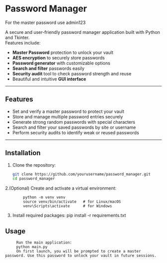 # Password Manager

For the master password use admin123

A secure and user-friendly password manager application built with Python and Tkinter.  
Features include:

- **Master Password** protection to unlock your vault
- **AES encryption** to securely store passwords
- **Password generator** with customizable options
- **Search and filter** passwords easily
- **Security audit** tool to check password strength and reuse
- Beautiful and intuitive **GUI interface**

---

## Features

- Set and verify a master password to protect your vault
- Store and manage multiple password entries securely
- Generate strong random passwords with special characters
- Search and filter your saved passwords by site or username
- Perform security audits to identify weak or reused passwords

---

## Installation

1. Clone the repository:

   ```bash
   git clone https://github.com/yourusername/password_manager.git
   cd password_manager
2.(Optional) Create and activate a virtual environment:

            python -m venv venv
            source venv/bin/activate   # for Linux/macOS
            venv\Scripts\activate      # for Windows 

3. Install required packages:
           pip install -r requirements.txt

## Usage
         Run the main application:
         python main.py
         On first launch, you will be prompted to create a master password. Use this password to unlock your vault in future sessions.
